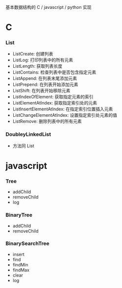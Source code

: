 基本数据结构的 C / javascript / python 实现

# C
### List

- ListCreate: 创建列表
- ListLog: 打印列表中的所有元素
- ListLength: 获取列表长度
- ListContains: 检查列表中是否包含指定元素
- ListAppend: 在列表末尾添加元素
- ListPrepend: 在列表开始添加元素
- ListShift: 在列表开始移除元素
- ListIndexOfElement: 获取指定元素的索引
- ListElementAtIndex: 获取指定索引处的元素
- ListInsertElementAtIndex: 在指定索引位置插入元素
- ListChangeElementAtIndex: 设置指定索引处元素的值
- ListRemove: 删除列表中的所有元素


### DoubleyLinkedList
- 方法同 List

# javascript
### Tree
- addChild
- removeChild
- log

### BinaryTree
- addChild
- removeChild

### BinarySearchTree
- insert
- find
- findMin
- findMax
- clear
- log